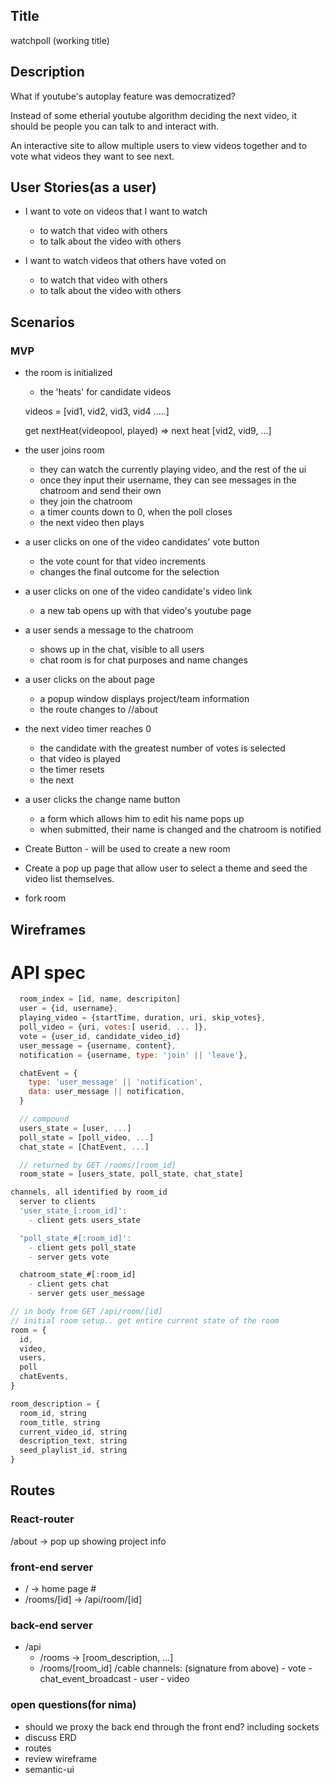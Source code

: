 ## Title

watchpoll (working title)

## Description

What if youtube's autoplay feature was democratized?

Instead of some etherial youtube algorithm deciding the next video, it should be people you can talk to and interact with.

An interactive site to allow multiple users to view videos together and to vote what videos they want to see next.

## User Stories(as a user)

- I want to vote on videos that I want to watch

  - to watch that video with others
  - to talk about the video with others

- I want to watch videos that others have voted on
  - to watch that video with others
  - to talk about the video with others

## Scenarios

### MVP

- the room is initialized

  - the 'heats' for candidate videos

  videos = [vid1, vid2, vid3, vid4 .....]

  get
  nextHeat(videopool, played) => next heat [vid2, vid9, ...]

- the user joins room

  - they can watch the currently playing video, and the rest of the ui
  - once they input their username, they can see messages in the chatroom and send their own
  - they join the chatroom
  - a timer counts down to 0, when the poll closes
  - the next video then plays

- a user clicks on one of the video candidates' vote button

  - the vote count for that video increments
  - changes the final outcome for the selection

- a user clicks on one of the video candidate's video link

  - a new tab opens up with that video's youtube page

- a user sends a message to the chatroom

  - shows up in the chat, visible to all users
  - chat room is for chat purposes and name changes

- a user clicks on the about page

  - a popup window displays project/team information
  - the route changes to /<appname>/about

- the next video timer reaches 0
  - the candidate with the greatest number of votes is selected
  - that video is played
  - the timer resets
  - the next

- a user clicks the change name button

  - a form which allows him to edit his name pops up
  - when submitted, their name is changed and the chatroom is notified

- Create Button - will be used to create a new room

- Create a pop up page that allow user to select a theme and seed the video list themselves.

- fork room

## Wireframes

# API spec

```js
  room_index = [id, name, descripiton]
  user = {id, username},
  playing_video = {startTime, duration, uri, skip_votes},
  poll_video = {uri, votes:[ userid, ... ]},
  vote = {user_id, candidate_video_id}
  user_message = {username, content},
  notification = {username, type: 'join' || 'leave'},

  chatEvent = {
    type: 'user_message' || 'notification',
    data: user_message || notification,
  }

  // compound
  users_state = [user, ...]
  poll_state = [poll_video, ...]
  chat_state = [ChatEvent, ...]

  // returned by GET /rooms/[room_id]
  room_state = [users_state, poll_state, chat_state]
```

```js
channels, all identified by room_id
  server to clients
  'user_state_[:room_id]':
    - client gets users_state

  "poll_state_#[:room_id]':
    - client gets poll_state
    - server gets vote

  chatroom_state_#[:room_id]
    - client gets chat
    - server gets user_message

// in body from GET /api/room/[id]
// initial room setup.. get entire current state of the room
room = {
  id,
  video,
  users,
  poll
  chatEvents,
}

room_description = {
  room_id, string
  room_title, string
  current_video_id, string
  description_text, string
  seed_playlist_id, string
}
```

## Routes

### React-router

/about -> pop up showing project info

### front-end server

- / -> home page #
- /rooms/[id] -> /api/room/[id]

### back-end server

- /api
  - /rooms -> [room_description, ...]
  - /rooms/[room_id]
    /cable
    channels: (signature from above) - vote - chat_event_broadcast - user - video

### open questions(for nima)

- should we proxy the back end through the front end? including sockets
- discuss ERD
- routes
- review wireframe
- semantic-ui
